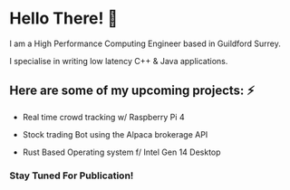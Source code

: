 # Hello There! 👋

 I am a High Performance Computing Engineer based in Guildford Surrey. 

 I specialise in writing low latency C++ & Java applications. 

 ## Here are some of my upcoming projects: ⚡

 - Real time crowd tracking w/ Raspberry Pi 4

 - Stock trading Bot using the Alpaca brokerage API

 - Rust Based Operating system f/ Intel Gen 14 Desktop 

 ### Stay Tuned For Publication!




<!--
**xandercartwright/xandercartwright** is a ✨ _special_ ✨ repository because its `README.md` (this file) appears on your GitHub profile.

Here are some ideas to get you started:

- 🔭 I’m currently working on ...
- 🌱 I’m currently learning ...
- 👯 I’m looking to collaborate on ...
- 🤔 I’m looking for help with ...
- 💬 Ask me about ...
- 📫 How to reach me: ...
- 😄 Pronouns: ...
- ⚡ Fun fact: ...
-->
